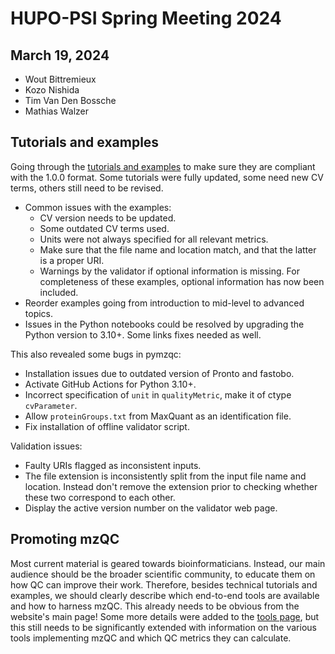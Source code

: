 # HUPO-PSI Spring Meeting 2024

## March 19, 2024

- Wout Bittremieux
- Kozo Nishida
- Tim Van Den Bossche
- Mathias Walzer

## Tutorials and examples

Going through the [tutorials and examples](https://hupo-psi.github.io/mzQC/examples/) to make sure they are compliant with the 1.0.0 format. Some tutorials were fully updated, some need new CV terms, others still need to be revised.

- Common issues with the examples:
    - CV version needs to be updated.
    - Some outdated CV terms used.
    - Units were not always specified for all relevant metrics.
    - Make sure that the file name and location match, and that the latter is a proper URI.
    - Warnings by the validator if optional information is missing. For completeness of these examples, optional information has now been included.
- Reorder examples going from introduction to mid-level to advanced topics.
- Issues in the Python notebooks could be resolved by upgrading the Python version to 3.10+. Some links fixes needed as well.

This also revealed some bugs in pymzqc:

- Installation issues due to outdated version of Pronto and fastobo.
- Activate GitHub Actions for Python 3.10+.
- Incorrect specification of `unit` in `qualityMetric`, make it of ctype `cvParameter`.
- Allow `proteinGroups.txt` from MaxQuant as an identification file.
- Fix installation of offline validator script.

Validation issues:

- Faulty URIs flagged as inconsistent inputs.
- The file extension is inconsistently split from the input file name and location. Instead don't remove the extension prior to checking whether these two correspond to each other.
- Display the active version number on the validator web page.

## Promoting mzQC

Most current material is geared towards bioinformaticians. Instead, our main audience should be the broader scientific community, to educate them on how QC can improve their work.
Therefore, besides technical tutorials and examples, we should clearly describe which end-to-end tools are available and how to harness mzQC. This already needs to be obvious from the website's main page!
Some more details were added to the [tools page](https://hupo-psi.github.io/mzQC/resource-guide/#qc-software), but this still needs to be significantly extended with information on the various tools implementing mzQC and which QC metrics they can calculate.

